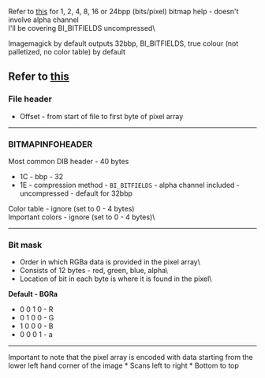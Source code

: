 Refer to [this](https://medium.com/sysf/bits-to-bitmaps-a-simple-walkthrough-of-bmp-image-format-765dc6857393) for 1, 2, 4, 8, 16 or 24bpp (bits/pixel) bitmap help - doesn't involve alpha channel\
I'll be covering BI_BITFIELDS uncompressed\


Imagemagick by default outputs 32bbp, BI_BITFIELDS, true colour (not palletized, no color table) by default

## Refer to [this](https://en.wikipedia.org/wiki/BMP_file_format)
### File header
  * Offset - from start of file to first byte of pixel array
<hr>

### BITMAPINFOHEADER
Most common DIB header - 40 bytes
  * 1C - bbp - 32
  * 1E - compression method - `BI_BITFIELDS` - alpha channel included - uncompressed - default for 32bbp

Color table - ignore (set to 0 - 4 bytes)\
Important colors - ignore (set to 0 - 4 bytes)\
<hr>

### Bit mask
 * Order in which RGBa data is provided in the pixel array\
 * Consists of 12 bytes - red, green, blue, alpha\
 * Location of bit in each byte is where it is found in the pixel\

**Default - BGRa**
 * 0 0 1 0 - R
 * 0 1 0 0 - G
 * 1 0 0 0 - B
 * 0 0 0 1 - a
<hr>
Important to note that the pixel array is encoded with data starting from the lower left hand corner of the image
  * Scans left to right
  * Bottom to top
